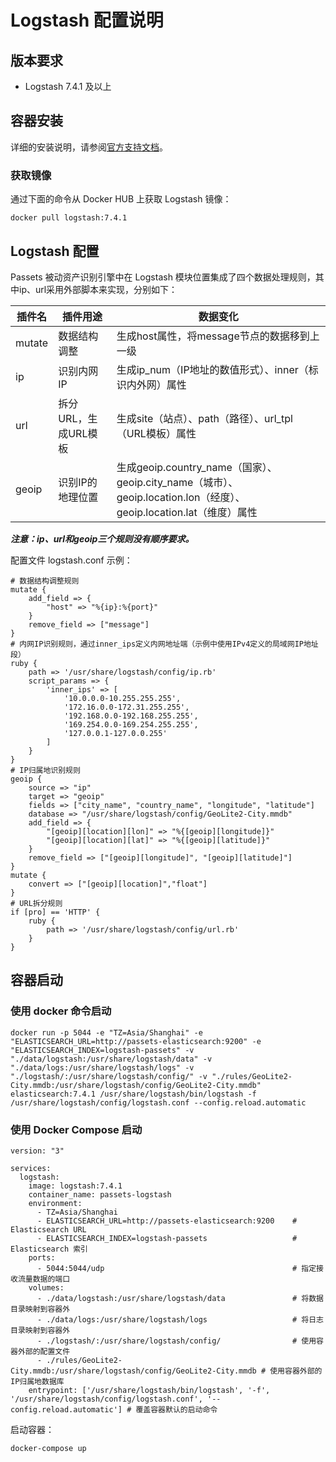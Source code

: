 # Logstash 配置说明

## 版本要求

- Logstash 7.4.1 及以上

## 容器安装

详细的安装说明，请参阅[官方支持文档](https://github.com/docker-library/docs/tree/master/logstash/)。

### 获取镜像

通过下面的命令从 Docker HUB 上获取 Logstash 镜像：

```
docker pull logstash:7.4.1
```

## Logstash 配置

Passets 被动资产识别引擎中在 Logstash 模块位置集成了四个数据处理规则，其中ip、url采用外部脚本来实现，分别如下：

| 插件名 | 插件用途 | 数据变化 |
|--------|----------|----------|
| mutate | 数据结构调整 | 生成host属性，将message节点的数据移到上一级
| ip     | 识别内网IP   | 生成ip_num（IP地址的数值形式）、inner（标识内外网）属性
| url    | 拆分URL，生成URL模板 | 生成site（站点）、path（路径）、url_tpl（URL模板）属性
| geoip  | 识别IP的地理位置     | 生成geoip.country_name（国家）、geoip.city_name（城市）、geoip.location.lon（经度）、geoip.location.lat（维度）属性

***注意：ip、url和geoip三个规则没有顺序要求。***

配置文件 logstash.conf 示例：

```
# 数据结构调整规则
mutate {
    add_field => {
        "host" => "%{ip}:%{port}"
    }
    remove_field => ["message"]
}
# 内网IP识别规则，通过inner_ips定义内网地址端（示例中使用IPv4定义的局域网IP地址段）
ruby {
    path => '/usr/share/logstash/config/ip.rb'
    script_params => {
        'inner_ips' => [
            '10.0.0.0-10.255.255.255',
            '172.16.0.0-172.31.255.255',
            '192.168.0.0-192.168.255.255',
            '169.254.0.0-169.254.255.255',
            '127.0.0.1-127.0.0.255'
        ]
    }
}
# IP归属地识别规则
geoip {
    source => "ip"
    target => "geoip"
    fields => ["city_name", "country_name", "longitude", "latitude"]
    database => "/usr/share/logstash/config/GeoLite2-City.mmdb"
    add_field => {
        "[geoip][location][lon]" => "%{[geoip][longitude]}"
        "[geoip][location][lat]" => "%{[geoip][latitude]}"
    }
    remove_field => ["[geoip][longitude]", "[geoip][latitude]"]
}
mutate {
    convert => ["[geoip][location]","float"]
}
# URL拆分规则
if [pro] == 'HTTP' {
    ruby {
        path => '/usr/share/logstash/config/url.rb'
    }
}
```

## 容器启动

### 使用 docker 命令启动

```
docker run -p 5044 -e "TZ=Asia/Shanghai" -e "ELASTICSEARCH_URL=http://passets-elasticsearch:9200" -e "ELASTICSEARCH_INDEX=logstash-passets" -v "./data/logstash:/usr/share/logstash/data" -v "./data/logs:/usr/share/logstash/logs" -v "./logstash/:/usr/share/logstash/config/" -v "./rules/GeoLite2-City.mmdb:/usr/share/logstash/config/GeoLite2-City.mmdb" elasticsearch:7.4.1 /usr/share/logstash/bin/logstash -f /usr/share/logstash/config/logstash.conf --config.reload.automatic
```

### 使用 Docker Compose 启动

```
version: "3"

services:
  logstash:
    image: logstash:7.4.1
    container_name: passets-logstash
    environment:
      - TZ=Asia/Shanghai
      - ELASTICSEARCH_URL=http://passets-elasticsearch:9200    # Elasticsearch URL
      - ELASTICSEARCH_INDEX=logstash-passets                   # Elasticsearch 索引
    ports:
      - 5044:5044/udp                                          # 指定接收流量数据的端口
    volumes:
      - ./data/logstash:/usr/share/logstash/data               # 将数据目录映射到容器外
      - ./data/logs:/usr/share/logstash/logs                   # 将日志目录映射到容器外
      - ./logstash/:/usr/share/logstash/config/                # 使用容器外部的配置文件
      - ./rules/GeoLite2-City.mmdb:/usr/share/logstash/config/GeoLite2-City.mmdb # 使用容器外部的IP归属地数据库
    entrypoint: ['/usr/share/logstash/bin/logstash', '-f', '/usr/share/logstash/config/logstash.conf', '--config.reload.automatic'] # 覆盖容器默认的启动命令
```

启动容器：

```
docker-compose up
```
